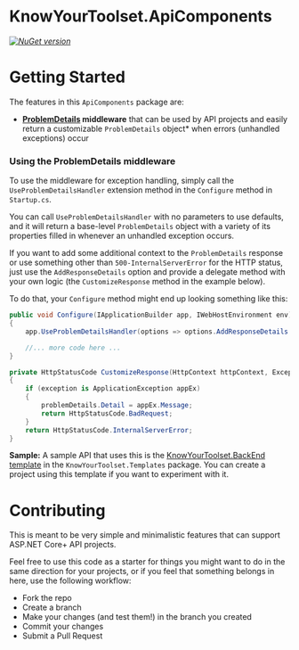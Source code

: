 # KnowYourToolset.ApiComponents
_[![NuGet version](https://img.shields.io/nuget/v/KnowYourToolset.ApiComponents.svg?style=flat&label=nuget%3A%20KnowYourToolset.ApiComponents)](https://www.nuget.org/packages/KnowYourToolset.ApiComponents)_

# Getting Started
The features in this `ApiComponents` package are:

* **[ProblemDetails](https://docs.microsoft.com/en-us/dotnet/api/microsoft.aspnetcore.mvc.problemdetails?view=aspnetcore-5.0) middleware** that can be used by API projects and easily return a customizable `ProblemDetails` 
object* when errors (unhandled exceptions) occur

### Using the ProblemDetails middleware
To use the middleware for exception handling, simply call the `UseProblemDetailsHandler` extension method in the `Configure` method in `Startup.cs`.

You can call `UseProblemDetailsHandler` with no parameters to use defaults, and it will return a base-level `ProblemDetails` object
with a variety of its properties filled in whenever an unhandled exception occurs.  

If you want to add some additional context to the `ProblemDetails` response or use something 
other than `500-InternalServerError` for the HTTP status, just use the `AddResponseDetails` option 
and provide a delegate method with your own logic (the `CustomizeResponse` method 
in the example below).

To do that, your `Configure` method might end up looking something like this:

```csharp
public void Configure(IApplicationBuilder app, IWebHostEnvironment env)
{
    app.UseProblemDetailsHandler(options => options.AddResponseDetails = CustomizeResponse);

    //... more code here ...
}

private HttpStatusCode CustomizeResponse(HttpContext httpContext, Exception exception, ProblemDetails problemDetails)
{
    if (exception is ApplicationException appEx)
    {
        problemDetails.Detail = appEx.Message;
        return HttpStatusCode.BadRequest;
    }
    return HttpStatusCode.InternalServerError; 
}
```

**Sample:** A sample API that uses this is the [KnowYourToolset.BackEnd template](https://github.com/dahlsailrunner/knowyourtoolset-templates/tree/main/templates/KnowYourToolset.BackEnd) in the `KnowYourToolset.Templates` package. 
You can create a project using this template if you want to experiment with it.

# Contributing
This is meant to be very simple and minimalistic features that can support ASP.NET Core+ API projects.

Feel free to use this code as a starter for things you might want to do in the same direction for your 
projects, or if you feel that something belongs in here, use the following workflow:

* Fork the repo
* Create a branch
* Make your changes (and test them!) in the branch you created 
* Commit your changes 
* Submit a Pull Request

